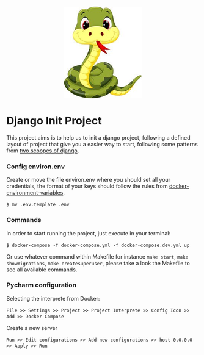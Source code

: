 <p align="center">
  <img src="documentation/python.jpeg">
</p>

# Django Init Project

This project aims is to help us to init a django project, following a defined layout of project that give you a easier way to start, following some patterns from [two scoopes of django](https://www.twoscoopspress.com "Two scoops Page").


### Config environ.env
Create or move the file environ.env where you should set all your credentials, the format of your keys should follow the rules from [docker-environment-variables](https://docs.docker.com/compose/env-file/ "Docker environment variables").
```
$ mv .env.template .env
```

### Commands
In order to start running the project, just execute in your terminal:
```
$ docker-compose -f docker-compose.yml -f docker-compose.dev.yml up
```

Or use whatever command within Makefile for instance `make start`, `make showmigrations`, `make createsuperuser`, please take a look the Makefile to see all available commands. 

### Pycharm configuration
Selecting the interprete from Docker:

```
File >> Settings >> Project >> Project Interprete >> Config Icon >> Add >> Docker Compose
```

Create a new server

```
Run >> Edit configurations >> Add new configurations >> host 0.0.0.0 >> Apply >> Run
```
